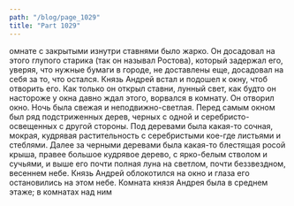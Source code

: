 ```yaml
---
path: "/blog/page_1029"
title: "Part 1029"
---
```


омнате с закрытыми изнутри ставнями было жарко. Он досадовал на этого глупого старика (так он называл Ростова), который задержал его, уверяя, что нужные бумаги в городе, не доставлены еще, досадовал на себя за то, что остался.
Князь Андрей встал и подошел к окну, чтоб отворить его. Как только он открыл ставни, лунный свет, как будто он настороже у окна давно ждал этого, ворвался в комнату. Он отворил окно. Ночь была свежая и неподвижно-светлая. Перед самым окном был ряд подстриженных дерев, черных с одной и серебристо-освещенных с другой стороны. Под деревами была какая-то сочная, мокрая, кудрявая растительность с серебристыми кое-где листьями и стеблями. Далее за черными деревами была какая-то блестящая росой крыша, правее большое кудрявое дерево, с ярко-белым стволом и сучьями, и выше его почти полная луна на светлом, почти беззвездном, весеннем небе. Князь Андрей облокотился на окно и глаза его остановились на этом небе.
Комната князя Андрея была в среднем этаже; в комнатах над ним 
